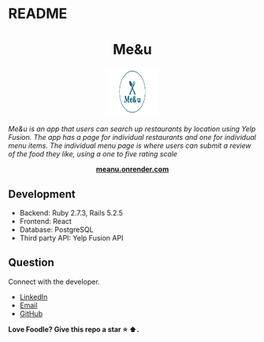 # README

<h1 align="center">Me&u</h1>

<p align="center">
  <img src="app/assets/images/logo.png" alt="Me&u logo" width="100px" height="100px"/>

<i>Me&u is an app that users can search up restaurants by location using Yelp Fusion. The app has a page for individual
restaurants and one for individual menu items. The individual menu page is where users can submit a review of the food they like, using a one to five rating scale</i>
<br>

</p>

<p align="center">
  <a href="https://meanu.onrender.com/"><strong>meanu.onrender.com</strong></a>
  <br>
</p>

## Development

- Backend: Ruby 2.7.3, Rails 5.2.5
- Frontend: React
- Database: PostgreSQL
- Third party API: Yelp Fusion API

## Question

Connect with the developer.

- [LinkedIn][linkedin]
- [Email][email]
- [GitHub][github]

**Love Foodle? Give this repo a star :star: :arrow_up:.**

[linkedin]: https://www.linkedin.com/in/ziming-chen1/
[email]: mailto:zimingchen153@gmail.com
[github]: https://github.com/Ziming15